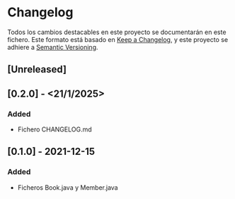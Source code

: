 # Changelog
Todos los cambios destacables en este proyecto se documentarán en este fichero.
Este formato está basado en [Keep a Changelog](https://keepachangelog.com/en/1.0.0/), y este proyecto se adhiere a [Semantic Versioning](https://semver.org/spec/v2.0.0.html).

## [Unreleased]

## [0.2.0] - <21/1/2025>
### Added
- Fichero CHANGELOG.md

## [0.1.0] - 2021-12-15
### Added
- Ficheros Book.java y Member.java
